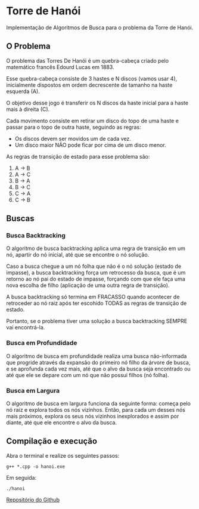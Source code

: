 # Torre de Hanói

Implementação de Algoritmos de Busca para o problema da Torre de Hanói.

## O Problema

O problema das Torres De Hanói é um quebra-cabeça criado pelo matemático francês Edourd Lucas em 1883.

Esse quebra-cabeça consiste de 3 hastes e N discos (vamos usar 4), inicialmente dispostos em ordem decrescente de tamanho na haste esquerda (A).

O objetivo desse jogo é transferir os N discos da haste inicial para a haste mais à direita (C).

Cada movimento consiste em retirar um disco do topo de uma haste e passar para o topo de outra haste, seguindo as regras:

- Os discos devem ser movidos um de cada vez.
- Um disco maior NÃO pode ficar por cima de um disco menor.

As regras de transição de estado para esse problema são:

1. A -> B
2. A -> C
3. B -> A
4. B -> C
5. C -> A
6. C -> B

## Buscas

### Busca Backtracking

O algoritmo de busca backtracking aplica uma regra de transição em um nó, apartir do nó inicial, até que se encontre o nó solução.

Caso a busca chegue a um nó folha que não é o nó solução (estado de impasse), a busca backtracking força um retrocesso da busca, que é um retorno ao nó pai do estado de impasse, forçando com que ele faça uma nova escolha de filho (aplicação de uma outra regra de transição).

A busca backtracking só termina em FRACASSO quando acontecer de retroceder ao nó raiz após ter escohido TODAS as regras de transição de estado.

Portanto, se o problema tiver uma solução a busca backtracking SEMPRE vai encontrá-la.

### Busca em Profundidade

O algoritmo de busca em profundidade realiza uma busca não-informada que progride através da expansão do primeiro nó filho da árvore de busca, e se aprofunda cada vez mais, até que o alvo da busca seja encontrado ou até que ele se depare com um nó que não possui filhos (nó folha).

### Busca em Largura

O algoritmo de busca em largura funciona da seguinte forma: começa pelo nó raiz e explora todos os nós vizinhos. Então, para cada um desses nós mais próximos, explora os seus nós vizinhos inexplorados e assim por diante, até que ele encontre o alvo da busca.

## Compilação e execução

Abra o terminal e realize os seguintes passos:
  
    g++ *.cpp -o hanoi.exe  

Em seguida: 

    ./hanoi

[Repositório do Github](https://github.com/MaraLemos/torre_hanoi)
